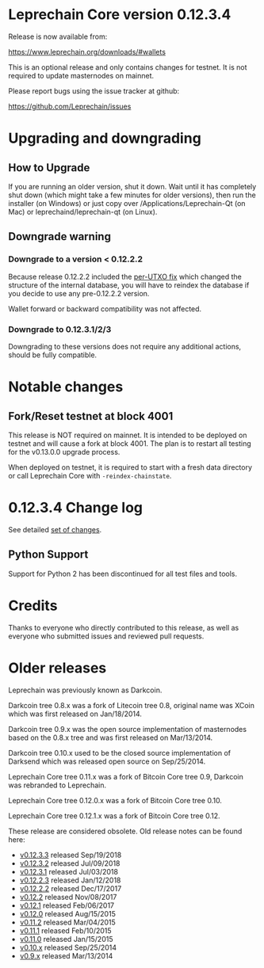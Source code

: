 Leprechain Core version 0.12.3.4
==========================

Release is now available from:

  <https://www.leprechain.org/downloads/#wallets>

This is an optional release and only contains changes for testnet. It is not required to update masternodes on mainnet.

Please report bugs using the issue tracker at github:

  <https://github.com/Leprechain/issues>


Upgrading and downgrading
=========================

How to Upgrade
--------------

If you are running an older version, shut it down. Wait until it has completely
shut down (which might take a few minutes for older versions), then run the
installer (on Windows) or just copy over /Applications/Leprechain-Qt (on Mac) or
leprechaind/leprechain-qt (on Linux).

Downgrade warning
-----------------

### Downgrade to a version < 0.12.2.2

Because release 0.12.2.2 included the [per-UTXO fix](release-notes/leprechain/release-notes-0.12.2.2.md#per-utxo-fix)
which changed the structure of the internal database, you will have to reindex
the database if you decide to use any pre-0.12.2.2 version.

Wallet forward or backward compatibility was not affected.

### Downgrade to 0.12.3.1/2/3

Downgrading to these versions does not require any additional actions, should be
fully compatible.


Notable changes
===============

Fork/Reset testnet at block 4001
--------------------------------

This release is NOT required on mainnet. It is intended to be deployed on testnet and will cause a fork at block 4001.
The plan is to restart all testing for the v0.13.0.0 upgrade process.

When deployed on testnet, it is required to start with a fresh data directory or call Leprechain Core with `-reindex-chainstate`.

0.12.3.4 Change log
===================

See detailed [set of changes](https://github.com/Leprechain/compare/v0.12.3.3...leprechainpay:v0.12.3.4).

Python Support
--------------

Support for Python 2 has been discontinued for all test files and tools.

Credits
=======

Thanks to everyone who directly contributed to this release,
as well as everyone who submitted issues and reviewed pull requests.


Older releases
==============

Leprechain was previously known as Darkcoin.

Darkcoin tree 0.8.x was a fork of Litecoin tree 0.8, original name was XCoin
which was first released on Jan/18/2014.

Darkcoin tree 0.9.x was the open source implementation of masternodes based on
the 0.8.x tree and was first released on Mar/13/2014.

Darkcoin tree 0.10.x used to be the closed source implementation of Darksend
which was released open source on Sep/25/2014.

Leprechain Core tree 0.11.x was a fork of Bitcoin Core tree 0.9,
Darkcoin was rebranded to Leprechain.

Leprechain Core tree 0.12.0.x was a fork of Bitcoin Core tree 0.10.

Leprechain Core tree 0.12.1.x was a fork of Bitcoin Core tree 0.12.

These release are considered obsolete. Old release notes can be found here:

- [v0.12.3.3](https://github.com/Leprechain/blob/master/doc/release-notes/leprechain/release-notes-0.12.3.3.md) released Sep/19/2018
- [v0.12.3.2](https://github.com/Leprechain/blob/master/doc/release-notes/leprechain/release-notes-0.12.3.2.md) released Jul/09/2018
- [v0.12.3.1](https://github.com/Leprechain/blob/master/doc/release-notes/leprechain/release-notes-0.12.3.1.md) released Jul/03/2018
- [v0.12.2.3](https://github.com/Leprechain/blob/master/doc/release-notes/leprechain/release-notes-0.12.2.3.md) released Jan/12/2018
- [v0.12.2.2](https://github.com/Leprechain/blob/master/doc/release-notes/leprechain/release-notes-0.12.2.2.md) released Dec/17/2017
- [v0.12.2](https://github.com/Leprechain/blob/master/doc/release-notes/leprechain/release-notes-0.12.2.md) released Nov/08/2017
- [v0.12.1](https://github.com/Leprechain/blob/master/doc/release-notes/leprechain/release-notes-0.12.1.md) released Feb/06/2017
- [v0.12.0](https://github.com/Leprechain/blob/master/doc/release-notes/leprechain/release-notes-0.12.0.md) released Aug/15/2015
- [v0.11.2](https://github.com/Leprechain/blob/master/doc/release-notes/leprechain/release-notes-0.11.2.md) released Mar/04/2015
- [v0.11.1](https://github.com/Leprechain/blob/master/doc/release-notes/leprechain/release-notes-0.11.1.md) released Feb/10/2015
- [v0.11.0](https://github.com/Leprechain/blob/master/doc/release-notes/leprechain/release-notes-0.11.0.md) released Jan/15/2015
- [v0.10.x](https://github.com/Leprechain/blob/master/doc/release-notes/leprechain/release-notes-0.10.0.md) released Sep/25/2014
- [v0.9.x](https://github.com/Leprechain/blob/master/doc/release-notes/leprechain/release-notes-0.9.0.md) released Mar/13/2014

